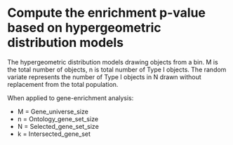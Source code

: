 # Compute the enrichment p-value based on hypergeometric distribution models

The hypergeometric distribution models drawing objects from a bin.
M is the total number of objects, n is total number of Type I objects.
The random variate represents the number of Type I objects in N drawn without
replacement from the total population.

When applied to gene-enrichment analysis:

* M = Gene_universe_size
* n = Ontology_gene_set_size
* N = Selected_gene_set_size
* k = Intersected_gene_set

